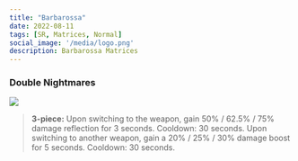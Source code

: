 ```yaml
---
title: "Barbarossa"
date: 2022-08-11
tags: [SR, Matrices, Normal]
social_image: '/media/logo.png'
description: Barbarossa Matrices
---
```

### Double Nightmares

![](https://i.postimg.cc/zvfgZ6ZH/Barbarossa-m.png)

> **3-piece:** Upon switching to the weapon, gain 50% / 62.5% / 75% damage reflection for 3 seconds. Cooldown: 30 seconds. Upon switching to another weapon, gain a 20% / 25% / 30% damage boost for 5 seconds. Cooldown: 30 seconds.
